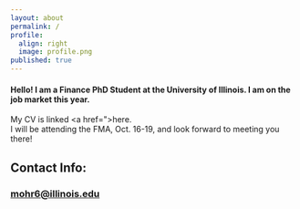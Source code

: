 ```yaml
---
layout: about
permalink: /
profile:
  align: right
  image: profile.png
published: true
---
```

#### Hello! I am a Finance PhD Student at the University of Illinois. I am on the job market this year. 

My CV is linked <a href=">here.</a> </font>
 <br>
 I will be attending the FMA, Oct. 16-19, and look forward to meeting you there! 
  <br>

## Contact Info:
### mohr6@illinois.edu

